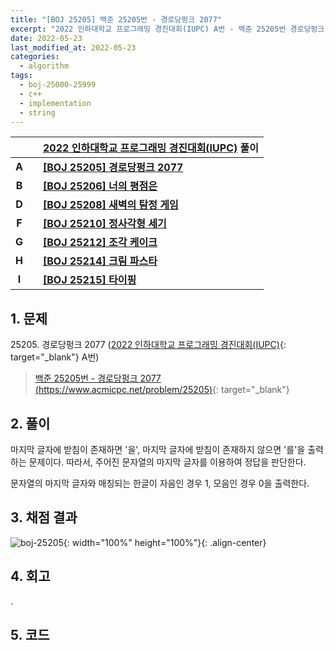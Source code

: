 ```yaml
---
title: "[BOJ 25205] 백준 25205번 - 경로당펑크 2077"
excerpt: "2022 인하대학교 프로그래밍 경진대회(IUPC) A번 - 백준 25205번 경로당펑크 2077 풀이"
date: 2022-05-23
last_modified_at: 2022-05-23
categories:
  - algorithm
tags:
  - boj-25000-25999
  - c++
  - implementation
  - string
---
```


|||[2022 인하대학교 프로그래밍 경진대회(IUPC)](https://burningfalls.github.io/contest/iupc-baekjoon-contest/) 풀이|
|:---:|:---:|:---|
|**A**||**[[BOJ 25205] 경로당펑크 2077](https://burningfalls.github.io/algorithm/boj-25205/)**|
|**B**||**[[BOJ 25206] 너의 평점은](https://burningfalls.github.io/algorithm/boj-25206/)**|
|**D**||**[[BOJ 25208] 새벽의 탐정 게임](https://burningfalls.github.io/algorithm/boj-25208/)**|
|**F**||**[[BOJ 25210] 정사각형 세기](https://burningfalls.github.io/algorithm/boj-25210/)**|
|**G**||**[[BOJ 25212] 조각 케이크](https://burningfalls.github.io/algorithm/boj-25212/)**|
|**H**||**[[BOJ 25214] 크림 파스타](https://burningfalls.github.io/algorithm/boj-25214/)**|
|**I**||**[[BOJ 25215] 타이핑](https://burningfalls.github.io/algorithm/boj-25215/)**|

## 1. 문제
$25205$. 경로당펑크 2077 ([2022 인하대학교 프로그래밍 경진대회(IUPC)](https://burningfalls.github.io/contest/iupc-baekjoon-contest/){: target="_blank"} A번)

> [백준 25205번 - 경로당펑크 2077 (https://www.acmicpc.net/problem/25205)](https://www.acmicpc.net/problem/25205){: target="_blank"}

## 2. 풀이

마지막 글자에 받침이 존재하면 '을', 마지막 글자에 받침이 존재하지 않으면 '를'을 출력하는 문제이다. 따라서, 주어진 문자열의 마지막 글자를 이용하여 정답을 판단한다.

문자열의 마지막 글자와 매칭되는 한글이 자음인 경우 1, 모음인 경우 0을 출력한다.

## 3. 채점 결과

![boj-25205](https://user-images.githubusercontent.com/30232837/169728002-c89bfd9c-9956-4fd6-8ba0-882b71ad1365.png "boj-25205"){: width="100%" height="100%"}{: .align-center}

## 4. 회고

.

## 5. 코드

<script src="https://gist.github.com/BurningFalls/155829489fab1cf7ac13b23da1862c11.js"></script>